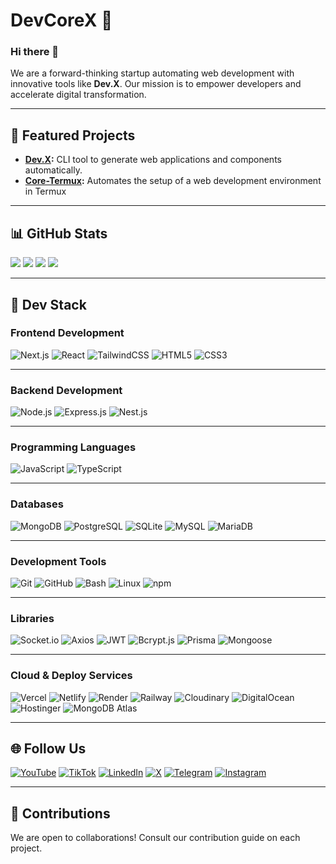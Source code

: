 # DevCoreX 🚀

### Hi there 👋  
We are a forward-thinking startup automating web development with innovative tools like **Dev.X**. Our mission is to empower developers and accelerate digital transformation.

---

## 🌟 Featured Projects
- **[Dev.X](https://github.com/DevCoreXTeam/dev.x.git):** CLI tool to generate web applications and components automatically.
- **[Core-Termux](https://github.com/DevCoreXOfficial/core-termux.git):** Automates the setup of a web development environment in Termux

---

## 📊 GitHub Stats
![](https://github-readme-stats.vercel.app/api?username=DevCoreXOfficial&theme=dark&hide_border=false)
![](https://github-readme-streak-stats.herokuapp.com/?user=DevCoreXOfficial&theme=dark&hide_border=false)
![](https://github-readme-stats.vercel.app/api/top-langs/?username=DevCoreXOfficial&theme=dark&hide_border=false&layout=compact)
[![](https://visitcount.itsvg.in/api?id=DevCoreXOfficial&icon=0&color=0)](https://visitcount.itsvg.in)

---

## 🔧 Dev Stack  

### **Frontend Development**  
![Next.js](https://img.shields.io/badge/Next.js-000?style=for-the-badge&logo=next.js&logoColor=white) ![React](https://img.shields.io/badge/React-20232A?style=for-the-badge&logo=react&logoColor=61DAFB) ![TailwindCSS](https://img.shields.io/badge/TailwindCSS-38B2AC?style=for-the-badge&logo=tailwindcss&logoColor=white) ![HTML5](https://img.shields.io/badge/HTML5-E34F26?style=for-the-badge&logo=html5&logoColor=white) ![CSS3](https://img.shields.io/badge/CSS3-1572B6?style=for-the-badge&logo=css3&logoColor=white)  

---

### **Backend Development**  
![Node.js](https://img.shields.io/badge/Node.js-43853D?style=for-the-badge&logo=node.js&logoColor=white) ![Express.js](https://img.shields.io/badge/Express.js-404D59?style=for-the-badge) ![Nest.js](https://img.shields.io/badge/Nest.js-E0234E?style=for-the-badge&logo=nestjs&logoColor=white)  

---

### **Programming Languages**  
![JavaScript](https://img.shields.io/badge/JavaScript-F7DF1E?style=for-the-badge&logo=javascript&logoColor=black) ![TypeScript](https://img.shields.io/badge/TypeScript-3178C6?style=for-the-badge&logo=typescript&logoColor=white)  

---

### **Databases**
![MongoDB](https://img.shields.io/badge/MongoDB-47A248?style=for-the-badge&logo=mongodb&logoColor=white) ![PostgreSQL](https://img.shields.io/badge/PostgreSQL-336791?style=for-the-badge&logo=postgresql&logoColor=white) ![SQLite](https://img.shields.io/badge/SQLite-003B57?style=for-the-badge&logo=sqlite&logoColor=white) ![MySQL](https://img.shields.io/badge/MySQL-4479A1?style=for-the-badge&logo=mysql&logoColor=white) ![MariaDB](https://img.shields.io/badge/MariaDB-003545?style=for-the-badge&logo=mariadb&logoColor=white)  

---

### **Development Tools**
![Git](https://img.shields.io/badge/Git-F05032?style=for-the-badge&logo=git&logoColor=white) ![GitHub](https://img.shields.io/badge/GitHub-181717?style=for-the-badge&logo=github&logoColor=white) ![Bash](https://img.shields.io/badge/Bash-4EAA25?style=for-the-badge&logo=gnu-bash&logoColor=white) ![Linux](https://img.shields.io/badge/Linux-FCC624?style=for-the-badge&logo=linux&logoColor=black) ![npm](https://img.shields.io/badge/npm-CB3837?style=for-the-badge&logo=npm&logoColor=white)

---

### **Libraries**
![Socket.io](https://img.shields.io/badge/Socket.io-010101?style=for-the-badge&logo=socket-dot-io&logoColor=white) ![Axios](https://img.shields.io/badge/axios-5A29E4?style=for-the-badge&logo=axios&logoColor=white) ![JWT](https://img.shields.io/badge/JWT-000000?style=for-the-badge&logo=json-web-tokens&logoColor=white) ![Bcrypt.js](https://img.shields.io/badge/Bcrypt.js-000000?style=for-the-badge&logo=npm&logoColor=white) ![Prisma](https://img.shields.io/badge/Prisma-2D3748?style=for-the-badge&logo=prisma&logoColor=white) ![Mongoose](https://img.shields.io/badge/Mongoose-880000?style=for-the-badge&logo=mongoose&logoColor=white)

---

### **Cloud & Deploy Services**
![Vercel](https://img.shields.io/badge/Vercel-000000?style=for-the-badge&logo=vercel&logoColor=white) ![Netlify](https://img.shields.io/badge/Netlify-00C7B7?style=for-the-badge&logo=netlify&logoColor=white) ![Render](https://img.shields.io/badge/Render-4D4DFF?style=for-the-badge&logo=render&logoColor=white) ![Railway](https://img.shields.io/badge/Railway-232C47?style=for-the-badge&logo=railway&logoColor=white) ![Cloudinary](https://img.shields.io/badge/Cloudinary-2F86A4?style=for-the-badge&logo=cloudinary&logoColor=white) ![DigitalOcean](https://img.shields.io/badge/DigitalOcean-0080FF?style=for-the-badge&logo=digitalocean&logoColor=white) ![Hostinger](https://img.shields.io/badge/Hostinger-FF7A00?style=for-the-badge&logo=hostinger&logoColor=white) ![MongoDB Atlas](https://img.shields.io/badge/MongoDB_Atlas-47A248?style=for-the-badge&logo=mongodb&logoColor=white)

---

## 🌐 Follow Us
[![YouTube](https://img.shields.io/badge/YouTube-FF0000?style=for-the-badge&logo=youtube&logoColor=white)](https://youtube.com/@DevCoreX) [![TikTok](https://img.shields.io/badge/TikTok-000000?style=for-the-badge&logo=tiktok&logoColor=white)](https://tiktok.com/@devcorex) [![LinkedIn](https://img.shields.io/badge/LinkedIn-0A66C2?style=for-the-badge&logo=linkedin&logoColor=white)](https://www.linkedin.com/company/devcorex/) [![X](https://img.shields.io/badge/X-000000?style=for-the-badge&logo=x&logoColor=white)](https://x.com/@DevCoreX) [![Telegram](https://img.shields.io/badge/Telegram-0088CC?style=for-the-badge&logo=telegram&logoColor=white)](https://t.me/devcorexofficial) [![Instagram](https://img.shields.io/badge/Instagram-E4405F?style=for-the-badge&logo=instagram&logoColor=white)](https://instagram.com/devcorex_)

---

## 🤝 Contributions
We are open to collaborations! Consult our contribution guide on each project.
